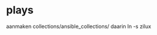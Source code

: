 # plays


aanmaken collections/ansible_collections/
daarin ln -s  <path naar git van collection> zilux

